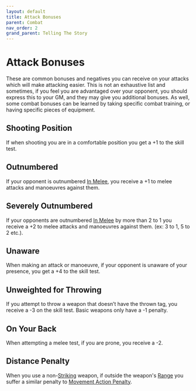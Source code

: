 ```yaml
---
layout: default
title: Attack Bonuses
parent: Combat
nav_order: 2
grand_parent: Telling The Story
---
```

# Attack Bonuses
These are common bonuses and negatives you can receive on your attacks which will make attacking easier. This is not an exhaustive list and sometimes, if you feel you are advantaged over your opponent, you should express this to your GM, and they may give you additional bonuses. As well, some combat bonuses can be learned by taking specific combat training, or having specific pieces of equipment.
## Shooting Position
If when shooting you are in a comfortable position you get a +1 to the skill test.
## Outnumbered
If your opponent is outnumbered [In Melee](Effects#In%20Melee), you receive a +1 to melee attacks and manoeuvres against them.
## Severely Outnumbered
If your opponents are outnumbered [In Melee](Effects#In%20Melee) by more than 2 to 1 you receive a +2 to melee attacks and manoeuvres against them. (ex: 3 to 1, 5 to 2 etc.).
## Unaware
When making an attack or manoeuvre, if your opponent is unaware of your presence, you get a +4 to the skill test.
## Unweighted for Throwing
If you attempt to throw a weapon that doesn’t have the thrown tag, you receive a -3 on the skill test. Basic weapons only have a -1 penalty.
## On Your Back
When attempting a melee test, if you are prone, you receive a -2.
## Distance Penalty
When you use a non-[Striking](Game/Core/Blocks/Striking) weapon, if outside the weapon's [Range](Game/Core/Weapons#Range) you suffer a similar penalty to [Movement Action Penalty](Movement#Movement%20Action%20Penalty).
